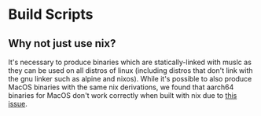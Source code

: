 # Build Scripts

## Why not just use nix?

It's necessary to produce binaries which are statically-linked with muslc as
they can be used on all distros of linux (including distros that don't link
with the gnu linker such as alpine and nixos). While it's possible to also
produce MacOS binaries with the same nix derivations, we found that aarch64
binaries for MacOS don't work correctly when built with nix due to [this
issue](https://discuss.ocaml.org/t/corrupted-compiled-interface-after-dune-build/14919).
